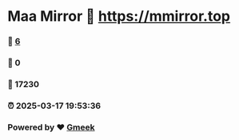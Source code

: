 # Maa Mirror :link: https://mmirror.top 
### :page_facing_up: [6](https://mmirror.top/tag.html) 
### :speech_balloon: 0 
### :hibiscus: 17230 
### :alarm_clock: 2025-03-17 19:53:36 
### Powered by :heart: [Gmeek](https://github.com/Meekdai/Gmeek)
